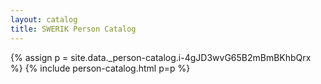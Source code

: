 ```yaml
---
layout: catalog
title: SWERIK Person Catalog
---
```

{% assign p = site.data._person-catalog.i-4gJD3wvG65B2mBmBKhbQrx %}
{% include person-catalog.html p=p %}

